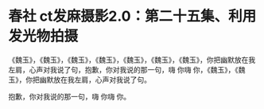 # 春社 ct发麻摄影2.0：第二十五集、利用发光物拍摄

《魏玉》，《魏玉》，《魏玉》，《魏玉》，《魏玉》，《魏玉》，《魏玉》，你把幽默放在我左肩，心声对我说了句，抱歉，你对我说的那一句，嗨 你嗨 你，《魏玉》，《魏玉》，你把幽默放在我左肩，心声对我说了句。

抱歉，你对我说的那一句，嗨 你嗨 你。